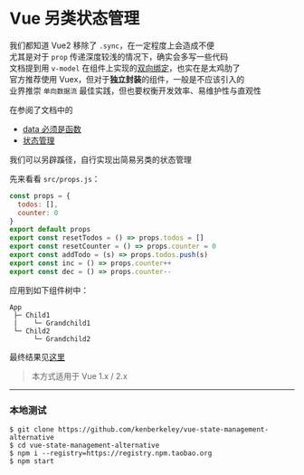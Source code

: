 # Vue 另类状态管理

我们都知道 Vue2 移除了 `.sync`，在一定程度上会造成不便  
尤其是对于 `prop` 传递深度较浅的情况下，确实会多写一些代码  
文档提到用 `v-model` 在组件上实现的[双向绑定](http://cn.vuejs.org/v2/guide/components.html#使用自定义事件的表单输入组件)，也实在是太鸡肋了  
官方推荐使用 Vuex，但对于**独立封装**的组件，一般是不应该引入的  
业界推崇 `单向数据流` 最佳实践，但也要权衡开发效率、易维护性与直观性

在参阅了文档中的

* [data 必须是函数](http://cn.vuejs.org/v2/guide/components.html#data-必须是函数)
* [状态管理](http://cn.vuejs.org/v2/guide/state-management.html)

我们可以另辟蹊径，自行实现出简易另类的状态管理  

先来看看 `src/props.js`：

```js
const props = {
  todos: [],
  counter: 0
}
export default props
export const resetTodos = () => props.todos = []
export const resetCounter = () => props.counter = 0
export const addTodo = (s) => props.todos.push(s)
export const inc = () => props.counter++
export const dec = () => props.counter--
```

应用到如下组件树中：

```
App
 ├─ Child1
 |    └─ Grandchild1
 └─ Child2
      └─ Grandchild2
```

最终结果见[这里](https://kenberkeley.github.io/vue-state-manegement-alternative/dist/index.html)  

> 本方式适用于 Vue 1.x / 2.x

***

### 本地测试

```
$ git clone https://github.com/kenberkeley/vue-state-management-alternative
$ cd vue-state-management-alternative
$ npm i --registry=https://registry.npm.taobao.org
$ npm start
```
